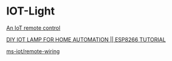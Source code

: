 # IOT-Light

[An IoT remote control](https://developer.artik.cloud/documentation/tutorials/an-iot-remote-control.html)

[DIY IOT LAMP FOR HOME AUTOMATION || ESP8266 TUTORIAL](https://www.instructables.com/id/DIY-IoT-Lamp-for-Home-Automation-ESP8266-Tutorial/)

[ms-iot/remote-wiring ](https://github.com/ms-iot/remote-wiring)

